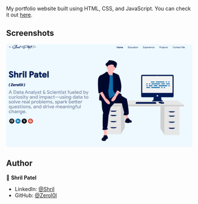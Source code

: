 My portfolio website built using HTML, CSS, and JavaScript. You can check it out [here](https://zerozulu.github.io).



## Screenshots

<p float="center">
    <img src="https://github.com/ZeroZulu/SP-Portfolio/blob/master/images/portfolio.png" width="800">
</p>



## Author

👤 **Shril Patel**

* LinkedIn: [@Shril](https://www.linkedin.com/in/shril-patel-020504284/)
* GitHub: [@Zerol0l](https://github.com/ZeroZulu)
